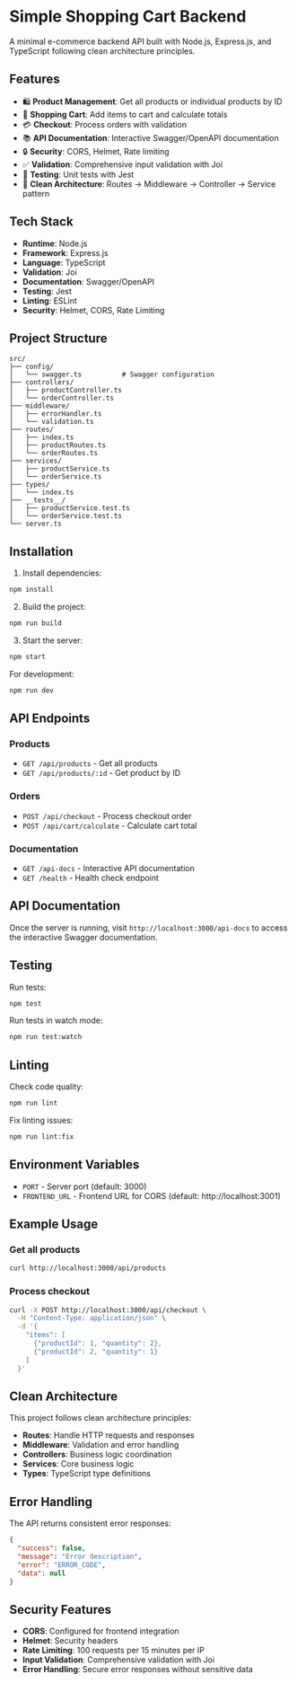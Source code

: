 # Simple Shopping Cart Backend

A minimal e-commerce backend API built with Node.js, Express.js, and TypeScript following clean architecture principles.

## Features

- 🛍️ **Product Management**: Get all products or individual products by ID
- 🛒 **Shopping Cart**: Add items to cart and calculate totals
- 💳 **Checkout**: Process orders with validation
- 📚 **API Documentation**: Interactive Swagger/OpenAPI documentation
- 🔒 **Security**: CORS, Helmet, Rate limiting
- ✅ **Validation**: Comprehensive input validation with Joi
- 🧪 **Testing**: Unit tests with Jest
- 🎯 **Clean Architecture**: Routes → Middleware → Controller → Service pattern

## Tech Stack

- **Runtime**: Node.js
- **Framework**: Express.js
- **Language**: TypeScript
- **Validation**: Joi
- **Documentation**: Swagger/OpenAPI
- **Testing**: Jest
- **Linting**: ESLint
- **Security**: Helmet, CORS, Rate Limiting

## Project Structure

```
src/
├── config/
│   └── swagger.ts          # Swagger configuration
├── controllers/
│   ├── productController.ts
│   └── orderController.ts
├── middleware/
│   ├── errorHandler.ts
│   └── validation.ts
├── routes/
│   ├── index.ts
│   ├── productRoutes.ts
│   └── orderRoutes.ts
├── services/
│   ├── productService.ts
│   └── orderService.ts
├── types/
│   └── index.ts
├── __tests__/
│   ├── productService.test.ts
│   └── orderService.test.ts
└── server.ts
```

## Installation

1. Install dependencies:
```bash
npm install
```

2. Build the project:
```bash
npm run build
```

3. Start the server:
```bash
npm start
```

For development:
```bash
npm run dev
```

## API Endpoints

### Products
- `GET /api/products` - Get all products
- `GET /api/products/:id` - Get product by ID

### Orders
- `POST /api/checkout` - Process checkout order
- `POST /api/cart/calculate` - Calculate cart total

### Documentation
- `GET /api-docs` - Interactive API documentation
- `GET /health` - Health check endpoint

## API Documentation

Once the server is running, visit `http://localhost:3000/api-docs` to access the interactive Swagger documentation.

## Testing

Run tests:
```bash
npm test
```

Run tests in watch mode:
```bash
npm run test:watch
```

## Linting

Check code quality:
```bash
npm run lint
```

Fix linting issues:
```bash
npm run lint:fix
```

## Environment Variables

- `PORT` - Server port (default: 3000)
- `FRONTEND_URL` - Frontend URL for CORS (default: http://localhost:3001)

## Example Usage

### Get all products
```bash
curl http://localhost:3000/api/products
```

### Process checkout
```bash
curl -X POST http://localhost:3000/api/checkout \
  -H "Content-Type: application/json" \
  -d '{
    "items": [
      {"productId": 1, "quantity": 2},
      {"productId": 2, "quantity": 1}
    ]
  }'
```

## Clean Architecture

This project follows clean architecture principles:

- **Routes**: Handle HTTP requests and responses
- **Middleware**: Validation and error handling
- **Controllers**: Business logic coordination
- **Services**: Core business logic
- **Types**: TypeScript type definitions

## Error Handling

The API returns consistent error responses:

```json
{
  "success": false,
  "message": "Error description",
  "error": "ERROR_CODE",
  "data": null
}
```

## Security Features

- **CORS**: Configured for frontend integration
- **Helmet**: Security headers
- **Rate Limiting**: 100 requests per 15 minutes per IP
- **Input Validation**: Comprehensive validation with Joi
- **Error Handling**: Secure error responses without sensitive data
